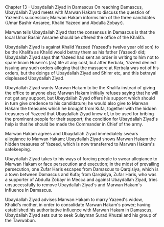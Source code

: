 


Chapter 13 - Ubaydallah Ziyad in Damascus
On reaching Damascus, Ubaydallah Ziyad meets with Marwan Hakam to
discuss the question of Yazeed's succession; Marwan Hakam informs him of
the three candidates (Umar Bashir Ansaree, Khalid Yazeed and Abdulla
Zobayr).

Marwan tells Ubaydallah Ziyad that the consensus in Damascus is that the
local Umar Bashir Ansaree should be offered the office of the Khalifa.

Ubaydallah Ziyad is against Khalid Yazeed (Yazeed's twelve year old son)
to be the Khalifa as Khalid would betray them as his father (Yazeed)
did; Ubaydallah Ziyad says that Yazeed had sent an order in writing to
him not to spare Imam Husein's (as) life at any cost, but after Kerbala,
Yazeed denied issuing any such orders alleging that the massacre at
Kerbala was not of his orders, but the doings of Ubaydallah Ziyad and
Shimr etc, and this betrayal displeased Ubaydallah Ziyad.

Ubaydallah Ziyad wants Marwan Hakam to be the Khalifa instead of giving
the office to anyone else; Marwan Hakam initially refuses saying that he
will not get any support, but Ubaydallah Ziyad offers his support which
should in turn give credence to his candidature; he would also give to
Marwan Hakam the treasures which he brought from Kufa, together with the
hidden treasures of Yazeed that Ubaydallah Ziyad knew of, to be used for
bribing the prominent people for their support; the condition for
Ubaydallah Ziyad's help is that he should be made the Commander in Chief
of the army.

Marwan Hakam agrees and Ubaydallah Ziyad immediately swears allegiance
to Marwan Hakam; Ubaydallah Ziyad shows Marwan Hakam the hidden
treasures of Yazeed, which is now transferred to Marwan Hakam's
safekeeping.

Ubaydallah Ziyad takes to his ways of forcing people to swear allegiance
to Marwan Hakam or face persecution and execution; in the midst of
prevailing persecution, one Zufar Haris escapes from Damascus to
Qarqisiya, which is a town between Damascus and Kufa; from Qarqisiya,
Zufar Haris, who was a supporter of Abdulla Zobayr in Mecca and against
Ubaydallah Ziyad, tries unsuccessfully to remove Ubaydallah Ziyad's and
Marwan Hakam's influence in Damascus.

Ubaydallah Ziyad advises Marwan Hakam to marry Yazeed's widow, Khalid's
mother, in order to consolidate Marwan Hakam's power; having established
his authoritative influence with Marwan Hakam in Damascus, Ubaydallah
Ziyad sets out to seek Sulayman Surad Khuzai and his group of the
Tawwabun.


